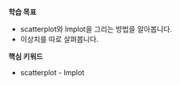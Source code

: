 **학습 목표** 
- scatterplot와 lmplot을 그리는 방법을 알아봅니다.
- 이상치를 따로 살펴봅니다.

**핵심 키워드**

- scatterplot
- lmplot